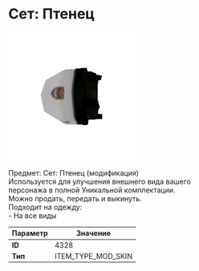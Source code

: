 # Сет: Птенец

![Item Image](../img/4328.webp?raw=true)

Предмет: Сет: Птенец (модификация)<br>Используется для улучшения внешнего вида вашего<br>персонажа в полной Уникальной комплектации.<br>Можно продать, передать и выкинуть.<br>Подходит на одежду: <br>- На все виды<br>


| Параметр | Значение |
|----------|----------|
| **ID** | 4328 |
| **Тип** | ITEM_TYPE_MOD_SKIN |


